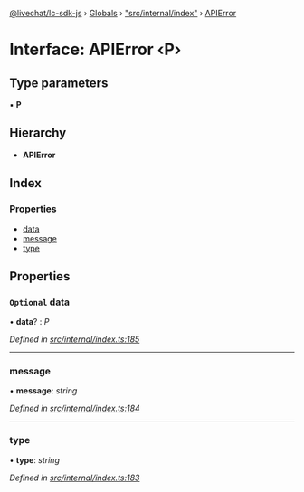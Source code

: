 [@livechat/lc-sdk-js](../README.md) › [Globals](../globals.md) › ["src/internal/index"](../modules/_src_internal_index_.md) › [APIError](_src_internal_index_.apierror.md)

# Interface: APIError ‹**P**›

## Type parameters

▪ **P**

## Hierarchy

* **APIError**

## Index

### Properties

* [data](_src_internal_index_.apierror.md#optional-data)
* [message](_src_internal_index_.apierror.md#message)
* [type](_src_internal_index_.apierror.md#type)

## Properties

### `Optional` data

• **data**? : *P*

*Defined in [src/internal/index.ts:185](https://github.com/livechat/lc-sdk-js/blob/61db942/src/internal/index.ts#L185)*

___

###  message

• **message**: *string*

*Defined in [src/internal/index.ts:184](https://github.com/livechat/lc-sdk-js/blob/61db942/src/internal/index.ts#L184)*

___

###  type

• **type**: *string*

*Defined in [src/internal/index.ts:183](https://github.com/livechat/lc-sdk-js/blob/61db942/src/internal/index.ts#L183)*
